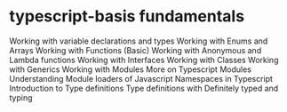 # typescript-basis fundamentals

Working with variable declarations and types
Working with Enums and Arrays
Working with Functions (Basic)
Working with Anonymous and Lambda functions
Working with Interfaces
Working with Classes
Working with Generics
Working with Modules
More on Typescript Modules
Understanding Module loaders of Javascript
Namespaces in Typescript
Introduction to Type definitions
Type definitions with Definitely typed and typing
